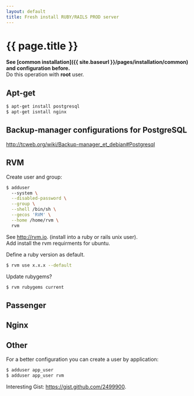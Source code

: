 ```yaml
---
layout: default
title: Fresh install RUBY/RAILS PROD server
---
```


# {{ page.title }}

__See [common installation]({{ site.baseurl }}/pages/installation/common) and configuration before.__  
Do this operation with **root** user.

## Apt-get
```bash
$ apt-get install postgresql
$ apt-get isntall nginx
```

## Backup-manager configurations for PostgreSQL

http://tcweb.org/wiki/Backup-manager_et_debian#Postgresql

## RVM

Create user and group:  
```bash
$ adduser
  --system \
  --disabled-password \
  --group \
  --shell /bin/sh \
  --gecos 'RVM' \
  --home /home/rvm \
  rvm
```  

See http://rvm.io. (install into a ruby or rails unix user).  
Add install the rvm requirments for ubuntu.  

Define a ruby version as default. 
```bash
$ rvm use x.x.x --default
```
  
Update rubygems?
```bash
$ rvm rubygems current
```


## Passenger



## Nginx




## Other

For a better configuration you can create a user by application:  
```bash
$ adduser app_user
$ adduser app_user rvm
```

Interesting Gist: https://gist.github.com/2499900.
